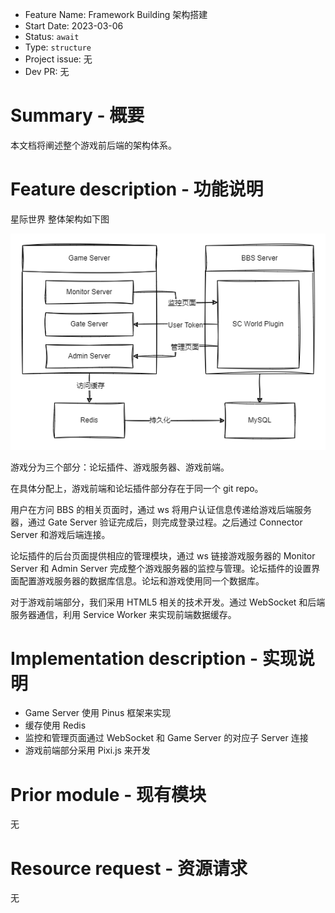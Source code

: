 - Feature Name: Framework Building 架构搭建
- Start Date: 2023-03-06
- Status: `await`
- Type: `structure`
- Project issue: 无
- Dev PR: 无

# Summary - 概要
[summary]: #summary

本文档将阐述整个游戏前后端的架构体系。

# Feature description - 功能说明
[feature-description]: #feature-description

星际世界 整体架构如下图

![server](001-framework_building/server.png)

游戏分为三个部分：论坛插件、游戏服务器、游戏前端。

在具体分配上，游戏前端和论坛插件部分存在于同一个 git repo。

用户在方问 BBS 的相关页面时，通过 ws 将用户认证信息传递给游戏后端服务器，通过 Gate Server 验证完成后，则完成登录过程。之后通过 Connector Server 和游戏后端连接。

论坛插件的后台页面提供相应的管理模块，通过 ws 链接游戏服务器的 Monitor Server 和 Admin Server 完成整个游戏服务器的监控与管理。论坛插件的设置界面配置游戏服务器的数据库信息。论坛和游戏使用同一个数据库。

对于游戏前端部分，我们采用 HTML5 相关的技术开发。通过 WebSocket 和后端服务器通信，利用 Service Worker 来实现前端数据缓存。

# Implementation description - 实现说明
[implementation-description]: #implementation-description

- Game Server 使用 Pinus 框架来实现
- 缓存使用 Redis
- 监控和管理页面通过 WebSocket 和 Game Server 的对应子 Server 连接
- 游戏前端部分采用 Pixi.js 来开发

# Prior module - 现有模块
[prior-module]: #prior-module

无

# Resource request - 资源请求
[resource-request]: #resource-request

无
